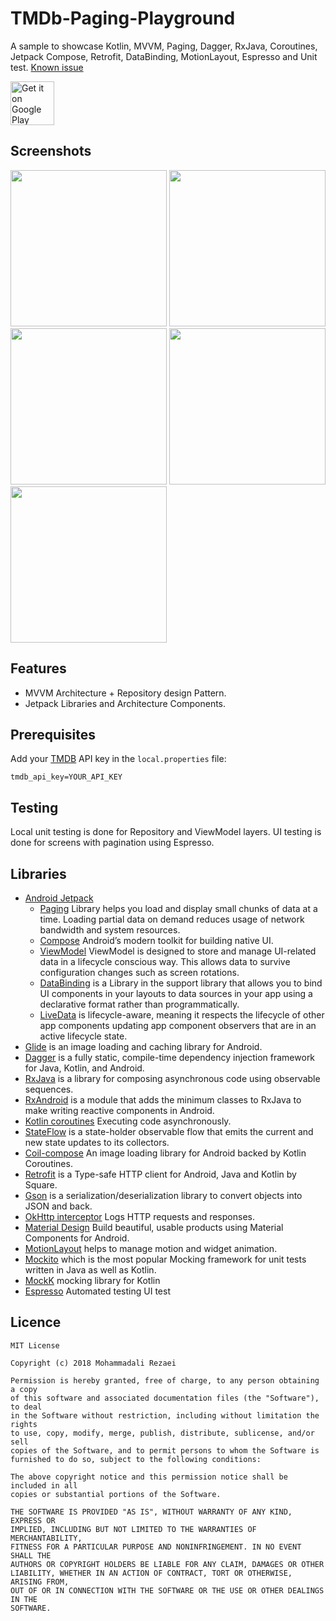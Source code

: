 # TMDb-Paging-Playground
A sample to showcase Kotlin, MVVM, Paging, Dagger, RxJava, Coroutines, Jetpack Compose, Retrofit, DataBinding, MotionLayout, Espresso and Unit test. [Known issue](https://issuetracker.google.com/issues/251812970)

<a href="https://play.google.com/store/apps/details?id=com.sample.android.tmdb"><img alt="Get it on Google Play" src="https://play.google.com/intl/en_us/badges/images/generic/en-play-badge.png" height=70px /></a>

## Screenshots
<p float="left">
  <img src="https://github.com/alirezaeiii/TMDb-Paging/blob/master/screenshots/screenshot1.gif" width="250" />
  <img src="https://github.com/alirezaeiii/TMDb-Paging/blob/master/screenshots/screenshot2.gif" width="250" />
  <img src="https://github.com/alirezaeiii/TMDb-Paging/blob/master/screenshots/screenshot3.gif" width="250" />
  <img src="https://github.com/alirezaeiii/TMDb-Paging/blob/master/screenshots/screenshot4.gif" width="250" />
  <img src="https://github.com/alirezaeiii/TMDb-Paging/blob/master/screenshots/screenshot5.gif" width="250" />
</p>

## Features
* MVVM Architecture + Repository design Pattern.
* Jetpack Libraries and Architecture Components.

## Prerequisites

Add your [TMDB](https://www.themoviedb.org/) API key in the `local.properties` file:
```
tmdb_api_key=YOUR_API_KEY
```

## Testing
Local unit testing is done for Repository and ViewModel layers. UI testing is done for screens with pagination using Espresso.

## Libraries
* [Android Jetpack](https://developer.android.com/jetpack)
   * [Paging](https://developer.android.com/topic/libraries/architecture/paging) Library helps you load and display small chunks of data at a time. Loading partial data on demand reduces usage of network bandwidth and system resources.
   * [Compose](https://developer.android.com/jetpack/compose) Android’s modern toolkit for building native UI.
   * [ViewModel](https://developer.android.com/topic/libraries/architecture/viewmodel) ViewModel is designed to store and manage UI-related data in a lifecycle conscious way. This allows data to survive configuration changes such as screen rotations.
   * [DataBinding](https://developer.android.com/topic/libraries/data-binding/) is a Library in the support library that allows you to bind UI components in your layouts to data sources in your app using a declarative format rather than programmatically.
   * [LiveData](https://developer.android.com/topic/libraries/architecture/livedata) is lifecycle-aware, meaning it respects the lifecycle of other app components updating app component observers that are in an active lifecycle state.
* [Glide](https://github.com/bumptech/glide) is an image loading and caching library for Android.
* [Dagger](https://github.com/google/dagger) is a fully static, compile-time dependency injection framework for Java, Kotlin, and Android.
* [RxJava](https://github.com/ReactiveX/RxJava) is a library for composing asynchronous code using observable sequences.
* [RxAndroid](https://github.com/ReactiveX/RxAndroid) is a module that adds the minimum classes to RxJava to make writing reactive components in Android.
* [Kotlin coroutines](https://developer.android.com/kotlin/coroutines) Executing code asynchronously.
* [StateFlow](https://developer.android.com/kotlin/flow/stateflow-and-sharedflow) is a state-holder observable flow that emits the current and new state updates to its collectors.
* [Coil-compose](https://coil-kt.github.io/coil/compose/) An image loading library for Android backed by Kotlin Coroutines.
* [Retrofit](https://square.github.io/retrofit/) is a Type-safe HTTP client for Android, Java and Kotlin by Square.
* [Gson](https://github.com/google/gson) is a serialization/deserialization library to convert objects into JSON and back.
* [OkHttp interceptor](https://github.com/square/okhttp/tree/master/okhttp-logging-interceptor) Logs HTTP requests and responses.
* [Material Design](https://material.io/develop/android/) Build beautiful, usable products using Material Components for Android.
* [MotionLayout](https://developer.android.com/training/constraint-layout/motionlayout) helps to manage motion and widget animation.
* [Mockito](https://github.com/mockito/mockito) which is the most popular Mocking framework for unit tests written in Java as well as Kotlin.
* [MockK](https://mockk.io/ANDROID.html) mocking library for Kotlin
* [Espresso](https://developer.android.com/training/testing/espresso) Automated testing UI test

## Licence
    MIT License

    Copyright (c) 2018 Mohammadali Rezaei

    Permission is hereby granted, free of charge, to any person obtaining a copy
    of this software and associated documentation files (the "Software"), to deal
    in the Software without restriction, including without limitation the rights
    to use, copy, modify, merge, publish, distribute, sublicense, and/or sell
    copies of the Software, and to permit persons to whom the Software is
    furnished to do so, subject to the following conditions:

    The above copyright notice and this permission notice shall be included in all
    copies or substantial portions of the Software.

    THE SOFTWARE IS PROVIDED "AS IS", WITHOUT WARRANTY OF ANY KIND, EXPRESS OR
    IMPLIED, INCLUDING BUT NOT LIMITED TO THE WARRANTIES OF MERCHANTABILITY,
    FITNESS FOR A PARTICULAR PURPOSE AND NONINFRINGEMENT. IN NO EVENT SHALL THE
    AUTHORS OR COPYRIGHT HOLDERS BE LIABLE FOR ANY CLAIM, DAMAGES OR OTHER
    LIABILITY, WHETHER IN AN ACTION OF CONTRACT, TORT OR OTHERWISE, ARISING FROM,
    OUT OF OR IN CONNECTION WITH THE SOFTWARE OR THE USE OR OTHER DEALINGS IN THE
    SOFTWARE.


